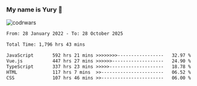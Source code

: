 ### My name is Yury 👋 
![codrwars](https://www.codewars.com/users/litury/badges/micro) 


<!--START_SECTION:waka-->

```txt
From: 28 January 2022 - To: 28 October 2025

Total Time: 1,796 hrs 43 mins

JavaScript       592 hrs 21 mins >>>>>>>>-----------------   32.97 %
Vue.js           447 hrs 27 mins >>>>>>-------------------   24.90 %
TypeScript       337 hrs 23 mins >>>>>--------------------   18.78 %
HTML             117 hrs 7 mins  >>-----------------------   06.52 %
CSS              107 hrs 46 mins >>-----------------------   06.00 %
```

<!--END_SECTION:waka-->


